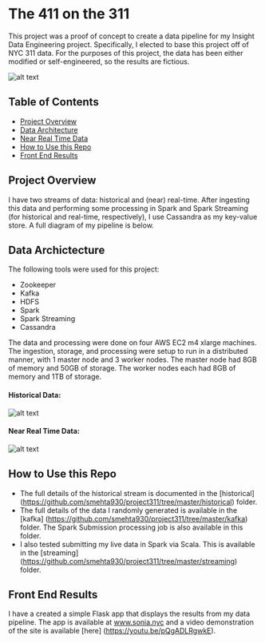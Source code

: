 # The 411 on the 311
This project was a proof of concept to create a data pipeline for my Insight Data Engineering project. Specifically, I elected to base this project off of NYC 311 data. For the purposes of this project, the data has been either modified or self-engineered, so the results are fictious.

![alt text](https://raw.githubusercontent.com/smehta930/project311/master/img/homepage.png "Historical Data")

## Table of Contents
- <a href= "https://github.com/smehta930/project311/blob/master/README.md#project-overview">Project Overview</a>
- <a href= "https://github.com/smehta930/project311/blob/master/README.md#data-architecture">Data Architecture</a>
- <a href= "https://github.com/smehta930/project311/blob/master/README.md#near-real-time-data">Near Real Time Data</a>
- <a href= "https://github.com/smehta930/project311/blob/master/README.md#how-to-use-this-repo">How to Use this Repo</a>
- <a href= "https://github.com/smehta930/project311/blob/master/README.md#front-end-results">Front End Results</a>

## Project Overview
I have two streams of data: historical and (near) real-time. After ingesting this data and performing some processing in Spark and Spark Streaming (for historical and real-time, respectively), I use Cassandra as my key-value store. A full diagram of my pipeline is below.

## Data Archictecture
The following tools were used for this project:
* Zookeeper
* Kafka
* HDFS
* Spark
* Spark Streaming
* Cassandra

The data and processing were done on four AWS EC2 m4 xlarge machines. The ingestion, storage, and processing were setup to run in a distributed manner, with 1 master node and 3 worker nodes. The master node had 8GB of memory and 50GB of storage. The worker nodes each had 8GB of memory and 1TB of storage.

#### Historical Data: 
![alt text](https://raw.githubusercontent.com/smehta930/project311/master/img/historical.png "Historical Data")

#### Near Real Time Data:
![alt text](https://raw.githubusercontent.com/smehta930/project311/master/img/real_time.png "Near Real Time Data")

## How to Use this Repo
* The full details of the historical stream is documented in the [historical] (https://github.com/smehta930/project311/tree/master/historical) folder.
* The full details of the data I randomly generated is available in the [kafka] (https://github.com/smehta930/project311/tree/master/kafka) folder. The Spark Submission processing job is also available in this folder.
* I also tested submitting my live data in Spark via Scala. This is available in the [streaming] (https://github.com/smehta930/project311/tree/master/streaming) folder.

## Front End Results
I have a created a simple Flask app that displays the results from my data pipeline. The app is available at www.sonia.nyc and a video demonstration of the site is available [here] (https://youtu.be/pQgADLRgwkE).





